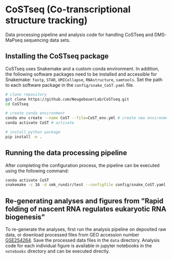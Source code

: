 # CoSTseq (Co-transcriptional structure tracking)
Data processing pipeline and analysis code for handling CoSTseq and DMS-MaPseq sequencing data sets.

## Installing the CoSTseq package

CoSTseq uses Snakemake and a custom conda environment. In addition, the following software packages need to be installed and accessible for Snakemake: `fastp`, `STAR`, `UMICollapse`, `RNAstructure`, `samtools`. Set the path to each software package in the `config/snake_CoST.yaml` file.

```bash
# clone repository
git clone https://github.com/NeugebauerLab/CoSTseq.git
cd CoSTseq

# create conda environment
conda env create --name CoST --file=CoST_env.yml # create new environment from template
conda activate CoST # activate

# install python package
pip install -e .
```

## Running the data processing pipeline

After completing the configuration process, the pipeline can be executed using the following command:

```bash
conda activate CoST
snakemake -c 16 -d smk_rundir/test --configfile config/snake_CoST.yaml --resources mem_mb=32000 --rerun-incomplete --use-conda
```

## Re-generating analyses and figures from "Rapid folding of nascent RNA regulates eukaryotic RNA biogenesis"

To re-generate the analyses, first run the analysis pipeline on deposited raw data, or download processed files from GEO accession number [GSE254264](https://www.ncbi.nlm.nih.gov/geo/query/acc.cgi?acc=GSE254264). Save the processed data files in the `data` directory. Analysis code for each individual figure is available in jupyter notebooks in the `notebooks` directory and can be executed directly.
